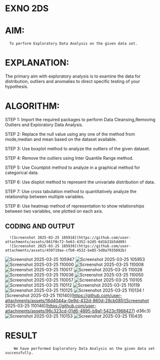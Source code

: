 # EXNO 2DS
# AIM:
      To perform Exploratory Data Analysis on the given data set.
      
# EXPLANATION:
  The primary aim with exploratory analysis is to examine the data for distribution, outliers and anomalies to direct specific testing of your hypothesis.
  
# ALGORITHM:
STEP 1: Import the required packages to perform Data Cleansing,Removing Outliers and Exploratory Data Analysis.

STEP 2: Replace the null value using any one of the method from mode,median and mean based on the dataset available.

STEP 3: Use boxplot method to analyze the outliers of the given dataset.

STEP 4: Remove the outliers using Inter Quantile Range method.

STEP 5: Use Countplot method to analyze in a graphical method for categorical data.

STEP 6: Use displot method to represent the univariate distribution of data.

STEP 7: Use cross tabulation method to quantitatively analyze the relationship between multiple variables.

STEP 8: Use heatmap method of representation to show relationships between two variables, one plotted on each axis.

## CODING AND OUTPUT

      ![Screenshot 2025-03-25 105918](https://github.com/user-attachments/assets/661f8c72-5e63-4352-b2d5-6d1b21b5dd09)
      ![Screenshot 2025-03-25 105939](https://github.com/user-attachments/assets/459719ae-cfb0-4532-be85-5d8a7935892b)
![Screenshot 2025-03-25 105947](https://github.com/user-attachments/assets/cc0c74a4-3907-43e9-b27c-e07e34dbf7d9)
![Screenshot 2025-03-25 105953](https://github.com/user-attachments/assets/4841aac8-fa0e-4910-9cc3-b731f30d4a0a)
![Screenshot 2025-03-25 110000](https://github.com/user-attachments/assets/6db6d059-77fc-4eec-95dd-e18a9658b656)
![Screenshot 2025-03-25 110008](https://github.com/user-attachments/assets/f79d6202-de18-47b0-ad19-fb7fa77d7c76)
![Screenshot 2025-03-25 110017](https://github.com/user-attachments/assets/74b4d1b4-ffd9-4cbb-9799-e1665f5f4b53)
![Screenshot 2025-03-25 110028](https://github.com/user-attachments/assets/b496627a-f6c9-4885-92f0-824bd337e415)
![Screenshot 2025-03-25 110036](https://github.com/user-attachments/assets/afa8f163-bbe4-4e2c-8b8b-016474b0ece0)
![Screenshot 2025-03-25 110050](https://github.com/user-attachments/assets/d71af797-1044-405d-8803-bc231401eaf8)
![Screenshot 2025-03-25 110057](https://github.com/user-attachments/assets/ce9cc743-853b-4567-84b5-fea32dc5c5d7)
![Screenshot 2025-03-25 110105](https://github.com/user-attachments/assets/60a5865c-530f-40a5-b090-171ebb52820e)
![Screenshot 2025-03-25 110112](https://github.com/user-attachments/assets/c8a19193-1a67-4a2c-9866-6ef3a806dd69)
![Screenshot 2025-03-25 110119](https://github.com/user-attachments/assets/b0fffb39-560c-458b-8a2e-1564f76f811c)
![Screenshot 2025-03-25 110125](https://github.com/user-attachments/assets/4b050b95-7a4d-449a-94b8-2d4c821902c9)
![Screenshot 2025-03-25 110134](https://github.com/user-attachments/assets/dc2ef165-79ea-4f91-8e12-9fddb2031bb0)
![Screenshot 2025-03-25 110140](https://github.com/user-attachments/assets/16d4044a-0e9d-432d-860d-28cb085![Screenshot 2025-03-25 110146](https://github.com/user-attachments/assets/96c323cd-01d6-4895-b9a1-5423c1968427)
d36c3)
![Screenshot 2025-03-25 110153](https://github.com/user-attachments/assets/96f2c3a8-bd44-42cb-9924-fe8b7d8cd774)
![Screenshot 2025-03-25 110435](https://github.com/user-attachments/assets/cbf0af41-b388-425b-ae02-7d3f765c85b6)


# RESULT
        We have performed Exploratory Data Analysis on the given data set successfully.
